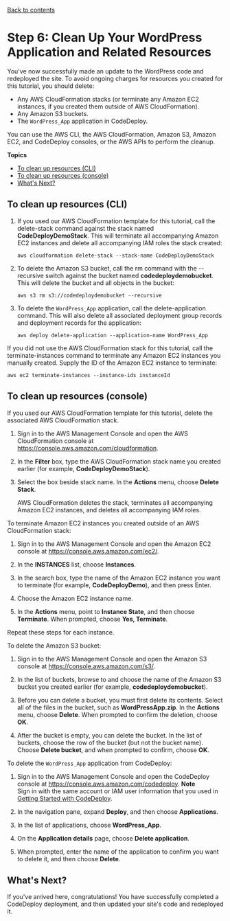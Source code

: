 [Back to contents](index.md)

# Step 6: Clean Up Your WordPress Application and Related Resources<a name="tutorials-wordpress-clean-up"></a>

You've now successfully made an update to the WordPress code and redeployed the site\. To avoid ongoing charges for resources you created for this tutorial, you should delete:
+ Any AWS CloudFormation stacks \(or terminate any Amazon EC2 instances, if you created them outside of AWS CloudFormation\)\.
+ Any Amazon S3 buckets\.
+ The `WordPress_App` application in CodeDeploy\.

You can use the AWS CLI, the AWS CloudFormation, Amazon S3, Amazon EC2, and CodeDeploy consoles, or the AWS APIs to perform the cleanup\.

**Topics**
+ [To clean up resources \(CLI\)](#tutorials-wordpress-clean-up-cli)
+ [To clean up resources \(console\)](#tutorials-wordpress-clean-up-console)
+ [What's Next?](#tutorials-wordpress-clean-up-whats-next)

## To clean up resources \(CLI\)<a name="tutorials-wordpress-clean-up-cli"></a>

1. If you used our AWS CloudFormation template for this tutorial, call the delete\-stack command against the stack named **CodeDeployDemoStack**\. This will terminate all accompanying Amazon EC2 instances and delete all accompanying IAM roles the stack created:

   ```
   aws cloudformation delete-stack --stack-name CodeDeployDemoStack
   ```

1. To delete the Amazon S3 bucket, call the rm command with the \-\-recursive switch against the bucket named **codedeploydemobucket**\. This will delete the bucket and all objects in the bucket:

   ```
   aws s3 rm s3://codedeploydemobucket --recursive
   ```

1. To delete the `WordPress_App` application, call the delete\-application command\. This will also delete all associated deployment group records and deployment records for the application:

   ```
   aws deploy delete-application --application-name WordPress_App
   ```

If you did not use the AWS CloudFormation stack for this tutorial, call the terminate\-instances command to terminate any Amazon EC2 instances you manually created\. Supply the ID of the Amazon EC2 instance to terminate:

```
aws ec2 terminate-instances --instance-ids instanceId
```

## To clean up resources \(console\)<a name="tutorials-wordpress-clean-up-console"></a>

If you used our AWS CloudFormation template for this tutorial, delete the associated AWS CloudFormation stack\.

1. Sign in to the AWS Management Console and open the AWS CloudFormation console at [https://console\.aws\.amazon\.com/cloudformation](https://console.aws.amazon.com/cloudformation/)\.

1. In the **Filter** box, type the AWS CloudFormation stack name you created earlier \(for example, **CodeDeployDemoStack**\)\.

1. Select the box beside stack name\. In the **Actions** menu, choose **Delete Stack**\.

   AWS CloudFormation deletes the stack, terminates all accompanying Amazon EC2 instances, and deletes all accompanying IAM roles\.

To terminate Amazon EC2 instances you created outside of an AWS CloudFormation stack:

1. Sign in to the AWS Management Console and open the Amazon EC2 console at [https://console\.aws\.amazon\.com/ec2/](https://console.aws.amazon.com/ec2/)\.

1. In the **INSTANCES** list, choose **Instances**\.

1. In the search box, type the name of the Amazon EC2 instance you want to terminate \(for example, **CodeDeployDemo**\), and then press Enter\.

1. Choose the Amazon EC2 instance name\.

1. In the **Actions** menu, point to **Instance State**, and then choose **Terminate**\. When prompted, choose **Yes, Terminate**\. 

Repeat these steps for each instance\.

To delete the Amazon S3 bucket:

1. Sign in to the AWS Management Console and open the Amazon S3 console at [https://console\.aws\.amazon\.com/s3/](https://console.aws.amazon.com/s3/)\.

1. In the list of buckets, browse to and choose the name of the Amazon S3 bucket you created earlier \(for example, **codedeploydemobucket**\)\.

1. Before you can delete a bucket, you must first delete its contents\. Select all of the files in the bucket, such as **WordPressApp\.zip**\. In the **Actions** menu, choose **Delete**\. When prompted to confirm the deletion, choose **OK**\. 

1. After the bucket is empty, you can delete the bucket\. In the list of buckets, choose the row of the bucket \(but not the bucket name\)\. Choose **Delete bucket**, and when prompted to confirm, choose **OK**\. 

To delete the `WordPress_App` application from CodeDeploy:

1. Sign in to the AWS Management Console and open the CodeDeploy console at [https://console\.aws\.amazon\.com/codedeploy](https://console.aws.amazon.com/codedeploy)\.
**Note**  
Sign in with the same account or IAM user information that you used in [Getting Started with CodeDeploy](getting-started-codedeploy.md)\.

1. In the navigation pane, expand **Deploy**, and then choose **Applications**\.

1. In the list of applications, choose **WordPress\_App**\.

1. On the **Application details** page, choose **Delete application**\.

1. When prompted, enter the name of the application to confirm you want to delete it, and then choose **Delete**\. 

## What's Next?<a name="tutorials-wordpress-clean-up-whats-next"></a>

If you've arrived here, congratulations\! You have successfully completed a CodeDeploy deployment, and then updated your site's code and redeployed it\. 